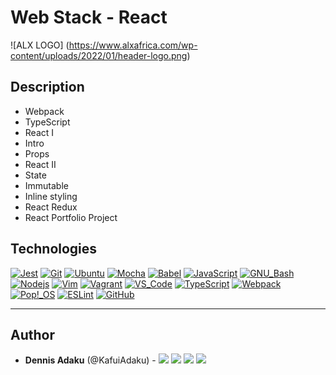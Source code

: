 # Web Stack - React

![ALX LOGO] (https://www.alxafrica.com/wp-content/uploads/2022/01/header-logo.png)

## Description

- Webpack
- TypeScript
- React I
- Intro
- Props
- React II
- State
- Immutable
- Inline styling
- React Redux
- React Portfolio Project

## Technologies

[![Jest](https://img.shields.io/badge/-Jest-C21325?logo=Jest&style=flat-square&labelColor=282828&logoColor=C21325)](https://jestjs.io/)
[![Git](https://img.shields.io/badge/-Git-F05032?logo=git&style=flat-square&labelColor=282828)](https://git-scm.com/)
[![Ubuntu](https://img.shields.io/badge/-Ubuntu-E95420?&style=flat-square&logo=Ubuntu&labelColor=282828)](https://ubuntu.com/)
[![Mocha](https://img.shields.io/badge/-Mocha-8D6748?logo=Mocha&style=flat-square&labelColor=282828)](https://mochajs.org/)
[![Babel](https://img.shields.io/badge/-Babel-F9DC3E?logo=Babel&style=flat-square&labelColor=282828)](https://babeljs.io/)
[![JavaScript](https://img.shields.io/badge/-JavaScript-F7DF1E?logo=javascript&style=flat-square&labelColor=282828)](https://developer.mozilla.org/en-US/docs/Web/javascript)
[![GNU_Bash](https://img.shields.io/badge/-GNU_Bash-4EAA25?logo=GNU-Bash&style=flat-square&labelColor=282828)](https://www.gnu.org/software/bash/)
[![Nodejs](https://img.shields.io/badge/-Nodejs-339933?logo=Node.js&style=flat-square&labelColor=282828)](https://nodejs.org/en/)
[![Vim](https://img.shields.io/badge/-Vim-019733?logo=Vim&style=flat-square&logoColor=019733&labelColor=282828)](https://www.vim.org/)
[![Vagrant](https://img.shields.io/badge/-Vagrant-1563FF?logo=vagrant&style=flat-square&logoColor=1563FF&labelColor=282828)](https://www.vagrantup.com/)
[![VS_Code](https://img.shields.io/badge/-VS_Code-007ACC?logo=visual-studio-code&style=flat-square&logoColor=007ACC&labelColor=282828)](https://code.visualstudio.com/)
[![TypeScript](https://img.shields.io/badge/-TypeScript-3178C6?logo=TypeScript&style=flat-square&logoColor=3178C6&labelColor=282828)](https://www.typescriptlang.org/)
[![Webpack](https://img.shields.io/badge/-Webpack-8DD6F9?logo=Webpack&style=flat-square&labelColor=282828)](https://webpack.js.org/)
[![Pop!\_OS](https://img.shields.io/badge/-Pop!_OS-48B9C7?logo=Pop!_OS&style=flat-square&labelColor=282828)](https://pop.system76.com/)
[![ESLint](https://img.shields.io/badge/-ESLint-4B32C3?logo=ESLint&style=flat-square&labelColor=282828&logoColor=4B32C3)](https://eslint.org/)
[![GitHub](https://img.shields.io/badge/-GitHub-181717?logo=GitHub&style=flat-square&labelColor=282828)](https://github.com/)

---

## Author
* **Dennis Adaku** (@KafuiAdaku) - [<img src="https://img.shields.io/badge/Portfolio-20d6fe.svg?&style=plastic"/>](https://KafuiAdaku.github.io/KafuiAdaku)
  [<img src="https://img.shields.io/badge/Twitter-1DA1F2.svg?&style=plastic&logo=twitter&logoColor=white"/>](https://x.com/KafuiAdaku)
  [<img src="https://img.shields.io/badge/Linkedin-0A66C2.svg?&style=plastic&logo=linkedin&logoColor=white"/>](https://linkedin.com/in/dennisadaku)
  [<img src="https://img.shields.io/badge/GitHub-181717.svg?&style=plastic&logo=github&logoColor=white"/>](https://github.com/KafuiAdaku)
